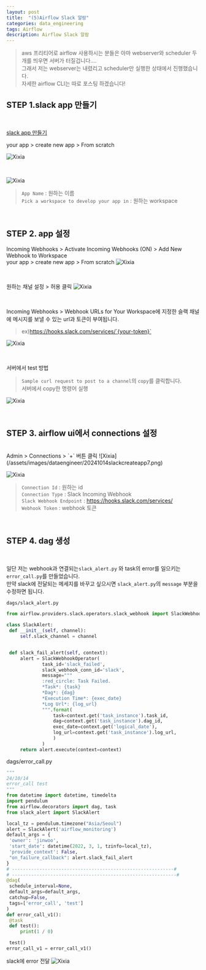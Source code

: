 ```yaml
---
layout: post
title:  "(5)Airflow Slack 알람"
categories: data_engineering
tags: Airflow
description: Airflow Slack 알람
---
```

> aws 프리티어로 airflow 사용하시는 분들은 아마 webserver와 scheduler 두 개를 띄우면 서버가 터질겁니다.... <br>
> 그래서 저는 webserver는 내렸리고 scheduler만 실행한 상태에서 진행했습니다. <br>
> 자세한 airflow CLI는 따로 포스팅 하겠습니다!


<h2>
    <span class = "jjw_h2_style">STEP 1.slack app 만들기 </span>
</h2>
<br>

[slack app 만들기](https://api.slack.com/apps)

your app > create new app > From scratch

![Xixia](/assets/images/dataengineer/20241014slackcreateapp1.png)

<br>

![Xixia](/assets/images/dataengineer/20241014slackcreateapp2.png)
>`App Name` : 원하는 이름 <br>
> `Pick a workspace to develop your app in` : 원하는 workspace

<br>

<h2>
    <span class = "jjw_h2_style">STEP 2. app 설정 </span>
</h2>

Incoming Webhooks > Activate Incoming Webhooks (ON) > Add New Webhook to Workspace
<br>
your app > create new app > From scratch
![Xixia](/assets/images/dataengineer/20241014slackcreateapp3.png)

<br>

원하는 채널 설정 > 허용 클릭
![Xixia](/assets/images/dataengineer/20241014slackcreateapp4.png)


<br>

Incoming Webhooks > Webhook URLs for Your Workspace에 지정한 슬랙 채널에 메시지를 보낼 수 있는 url과 토큰이 부여됩니다. <br>
> ex)https://hooks.slack.com/services/`{your-token}` 

![Xixia](/assets/images/dataengineer/20241014slackcreateapp5.png)

<br>

서버에서 test 방법
> `Sample curl request to post to a channel`의 `copy`를 클릭합니다. <br>
> 서버에서 copy한 명령어 실행

![Xixia](/assets/images/dataengineer/20241014slackcreateapp6.png)

<br>

<h2>
    <span class = "jjw_h2_style">STEP 3. airflow ui에서 connections 설정 </span>
</h2>
<br>
Admin > Connections > `+` 버튼 클릭
![Xixia](/assets/images/dataengineer/20241014slackcreateapp7.png)

<br>

![Xixia](/assets/images/dataengineer/20241014slackcreateapp8.png)
> `Connection Id` : 원하는 id <br>
> `Connection Type` : Slack Incoming Webhook <br>
> `Slack Webhook Endpoint` : https://hooks.slack.com/services/ <br>
> `Webhook Token` : webhook 토큰

<br>

<h2>
    <span class = "jjw_h2_style">STEP 4. dag 생성 </span>
</h2>

<br>

일단 저는 webhook과 연결되는`slack_alert.py` 와 task의 error를 일으키는 `error_call.py`를 만들었습니다. <br>
만약 slack에 전달되는 메세지를 바꾸고 싶으시면 `slack_alert.py`의 `message` 부분을 수정하면 됩니다.


`dags/slack_alert.py`
~~~python
from airflow.providers.slack.operators.slack_webhook import SlackWebhookOperator

class SlackAlert:
 def __init__(self, channel):
     self.slack_channel = channel


 def slack_fail_alert(self, context):
     alert = SlackWebhookOperator(
             task_id='slack_failed',
             slack_webhook_conn_id='slack',
             message="""
             :red_circle: Task Failed.
             *Task*: {task}
             *Dag*: {dag}
             *Execution Time*: {exec_date}
             *Log Url*: {log_url}
             """.format(
                 task=context.get('task_instance').task_id,
                 dag=context.get('task_instance').dag_id,
                 exec_date=context.get('logical_date'),
                 log_url=context.get('task_instance').log_url,
                 )
             )
     return alert.execute(context=context)

~~~

dags/error_call.py
~~~python
"""
24/10/14
error_call test
"""
from datetime import datetime, timedelta
import pendulum
from airflow.decorators import dag, task
from slack_alert import SlackAlert

local_tz = pendulum.timezone("Asia/Seoul")
alert = SlackAlert('airflow_monitoring')
default_args = {
 'owner': 'jinwoo',
 'start_date': datetime(2022, 3, 1, tzinfo=local_tz),
 'provide_context': False,
 "on_failure_callback": alert.slack_fail_alert
}
# -----------------------------------------------------------#
# ------------------------------------------------------------#
@dag(
 schedule_interval=None,
 default_args=default_args,
 catchup=False,
 tags=['error_call', 'test']
)
def error_call_v1():
 @task
 def test():
     print(1 / 0)

 test()
error_call_v1 = error_call_v1()

~~~

slack에 error 전달
![Xixia](/assets/images/dataengineer/20241014slackcreateapp9.png)